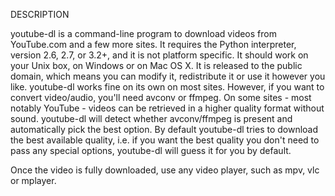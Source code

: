 DESCRIPTION

youtube-dl is a command-line program to download videos from YouTube.com and a few more sites. It requires the Python interpreter, version 2.6, 2.7, or 3.2+, and it is not platform specific. It should work on your Unix box, on Windows or on Mac OS X. It is released to the public domain, which means you can modify it, redistribute it or use it however you like.
youtube-dl works fine on its own on most sites. However, if you want to convert video/audio, you'll need avconv or ffmpeg. On some sites - most notably YouTube - videos can be retrieved in a higher quality format without sound. youtube-dl will detect whether avconv/ffmpeg is present and automatically pick the best option.
By default youtube-dl tries to download the best available quality, i.e. if you want the best quality you don't need to pass any special options, youtube-dl will guess it for you by default.

Once the video is fully downloaded, use any video player, such as mpv, vlc or mplayer.
